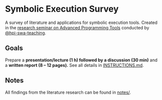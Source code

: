# Symbolic Execution Survey

A survey of literature and applications for symbolic execution tools.
Created in the [research seminar on Advanced Programming Tools](https://hpi.de/en/studies/during-your-studies/courses/it-systems-engineering-ma/course/wise-22-23-3658-advanced-programming-tools-_-fortgeschrittene-programmierwerkzeuge.html) conducted by [@hpi-swa-teaching](https://github.com/hpi-swa-teaching).

## Goals

Prepare a **presentation/lecture (1 h) followed by a discussion (30 min)** and a **written report (8 – 12 pages).** See all details in [INSTRUCTIONS.md](INSTRUCTIONS.md).

## Notes

All findings from the literature research can be found in [notes/](./notes/).
